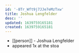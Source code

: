 ```yaml
---
id: '-8Tr_Wft9j7JJe7eMzTxw'
title: Joshua Lengfelder
desc: ''
updated: 1639759165181
created: 1639759165181
---
```



- [[person]] - Joshua Lengfelder
- appeared 1x at the stoa
